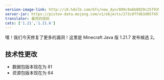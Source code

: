 ```yaml
---
version-image-link: http://i0.hdslb.com/bfs/new_dyn/809c9a6b8029c25f939361804ea17913558830935.jpg
server-jar: https://piston-data.mojang.com/v1/objects/273c8ffdb3d05f4575376b43d8175716cab1a39f/server.jar
translator: 最亮的信标
cats: ['1.21','1.21.6']
---
```

嘿！我们今天修复了更多的漏洞！这里是 Minecraft Java 版 1.21.7 发布候选 2。

## 技术性更改
* 数据包版本现在为 81
* 资源包版本现在为 64